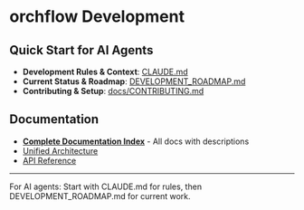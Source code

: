 # orchflow Development

## Quick Start for AI Agents
- **Development Rules & Context**: [CLAUDE.md](CLAUDE.md)
- **Current Status & Roadmap**: [DEVELOPMENT_ROADMAP.md](DEVELOPMENT_ROADMAP.md)
- **Contributing & Setup**: [docs/CONTRIBUTING.md](docs/CONTRIBUTING.md)

## Documentation
- **[Complete Documentation Index](docs/INDEX.md)** - All docs with descriptions
- [Unified Architecture](docs/architecture/UNIFIED_ARCHITECTURE.md)
- [API Reference](docs/api/README.md)

---
For AI agents: Start with CLAUDE.md for rules, then DEVELOPMENT_ROADMAP.md for current work.